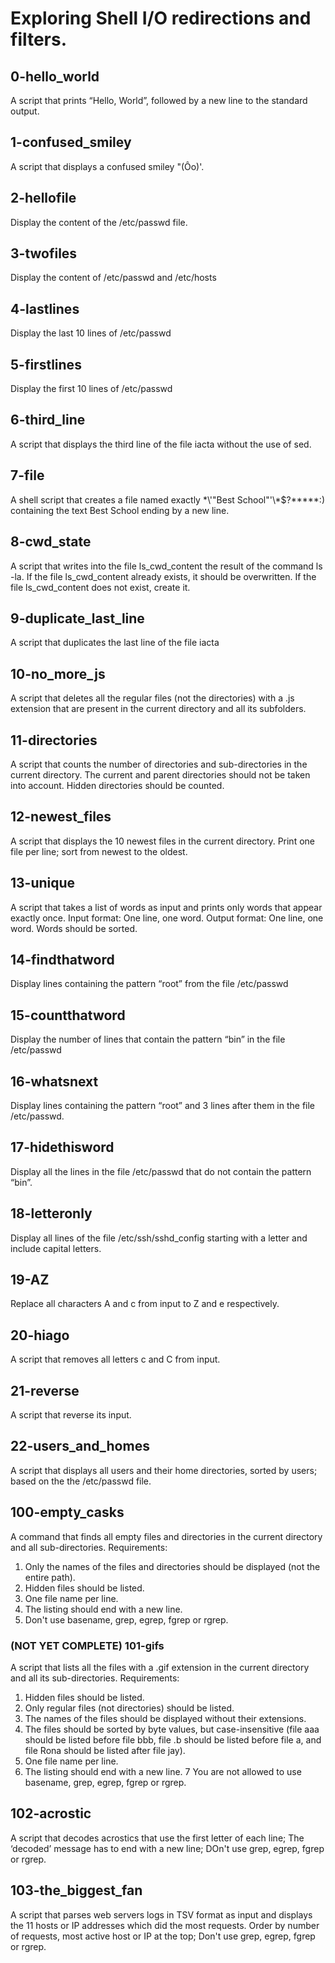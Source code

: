 # Exploring Shell I/O redirections and filters.

## 0-hello_world
A script that prints “Hello, World”, followed by a new line to the standard output.

## 1-confused_smiley
A script that displays a confused smiley "(Ôo)'.

## 2-hellofile
Display the content of the /etc/passwd file.

## 3-twofiles
Display the content of /etc/passwd and /etc/hosts

## 4-lastlines
Display the last 10 lines of /etc/passwd

## 5-firstlines
Display the first 10 lines of /etc/passwd

## 6-third_line
A script that displays the third line of the file iacta without the use of sed.

## 7-file
A shell script that creates a file named exactly \*\\'"Best School"\'\\*$\?\*\*\*\*\*:) containing the text Best School ending by a new line.

## 8-cwd_state
A script that writes into the file ls_cwd_content the result of the command ls -la. If the file ls_cwd_content already exists, it should be overwritten. If the file ls_cwd_content does not exist, create it.

## 9-duplicate_last_line
A script that duplicates the last line of the file iacta

## 10-no_more_js
A script that deletes all the regular files (not the directories) with a .js extension that are present in the current directory and all its subfolders.

## 11-directories
A script that counts the number of directories and sub-directories in the current directory. The current and parent directories should not be taken into account. Hidden directories should be counted.

## 12-newest_files
A script that displays the 10 newest files in the current directory. Print one file per line; sort from newest to the oldest.

## 13-unique
A script that takes a list of words as input and prints only words that appear exactly once. Input format: One line, one word. Output format: One line, one word. Words should be sorted.

## 14-findthatword
Display lines containing the pattern “root” from the file /etc/passwd

## 15-countthatword
Display the number of lines that contain the pattern “bin” in the file /etc/passwd

## 16-whatsnext
Display lines containing the pattern “root” and 3 lines after them in the file /etc/passwd.
 
## 17-hidethisword
Display all the lines in the file /etc/passwd that do not contain the pattern “bin”.

## 18-letteronly
Display all lines of the file /etc/ssh/sshd_config starting with a letter and include capital letters.

## 19-AZ
Replace all characters A and c from input to Z and e respectively.

## 20-hiago
A script that removes all letters c and C from input.

## 21-reverse
A script that reverse its input.

## 22-users_and_homes
A script that displays all users and their home directories, sorted by users; based on the the /etc/passwd file.

## 100-empty_casks
A command that finds all empty files and directories in the current directory and all sub-directories. Requirements:
1. Only the names of the files and directories should be displayed (not the entire path).
2. Hidden files should be listed.
3. One file name per line.
4. The listing should end with a new line.
5. Don't use basename, grep, egrep, fgrep or rgrep.

### (NOT YET COMPLETE) 101-gifs
A script that lists all the files with a .gif extension in the current directory and all its sub-directories. Requirements:
1. Hidden files should be listed.
2. Only regular files (not directories) should be listed.
3. The names of the files should be displayed without their extensions.
4. The files should be sorted by byte values, but case-insensitive (file aaa should be listed before file bbb, file .b should be listed before file a, and file Rona should be listed after file jay).
5. One file name per line.
6. The listing should end with a new line.
7 You are not allowed to use basename, grep, egrep, fgrep or rgrep.

## 102-acrostic
A script that decodes acrostics that use the first letter of each line; The ‘decoded’ message has to end with a new line; DOn't use grep, egrep, fgrep or rgrep.

## 103-the_biggest_fan
A script that parses web servers logs in TSV format as input and displays the 11 hosts or IP addresses which did the most requests. Order by number of requests, most active host or IP at the top; Don't use grep, egrep, fgrep or rgrep.
